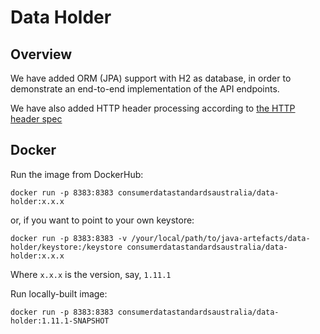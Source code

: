 # Data Holder


## Overview  

We have added ORM (JPA) support with H2 as database, in order to demonstrate 
an end-to-end implementation of the API endpoints.

We have also added HTTP header processing according to [the HTTP header spec](https://consumerdatastandardsaustralia.github.io/standards/#http-headers)

## Docker

Run the image from DockerHub:

    docker run -p 8383:8383 consumerdatastandardsaustralia/data-holder:x.x.x

or, if you want to point to your own keystore:

    docker run -p 8383:8383 -v /your/local/path/to/java-artefacts/data-holder/keystore:/keystore consumerdatastandardsaustralia/data-holder:x.x.x

Where `x.x.x` is the version, say, `1.11.1`

Run locally-built image:

    docker run -p 8383:8383 consumerdatastandardsaustralia/data-holder:1.11.1-SNAPSHOT
